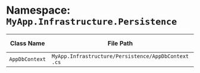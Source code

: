 # Namespace: `MyApp.Infrastructure.Persistence`

| Class Name | File Path | Inherits From |
|------------|-----------|---------------|
| `AppDbContext` | `MyApp.Infrastructure/Persistence/AppDbContext .cs` | `DbContext` |

